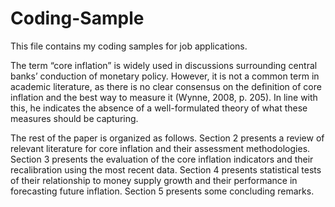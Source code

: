 # Coding-Sample
This file contains my coding samples for job applications. 

The term “core inflation” is widely used in discussions surrounding central banks’
conduction of monetary policy. However, it is not a common term in academic literature, as
there is no clear consensus on the definition of core inflation and the best way to measure
it (Wynne, 2008, p. 205). In line with this, he indicates the absence of a well-formulated
theory of what these measures should be capturing.

The rest of the paper is organized as follows. Section 2 presents a review of relevant
literature for core inflation and their assessment methodologies. Section 3 presents the
evaluation of the core inflation indicators and their recalibration using the most recent data.
Section 4 presents statistical tests of their relationship to money supply growth and their
performance in forecasting future inflation. Section 5 presents some concluding remarks.
